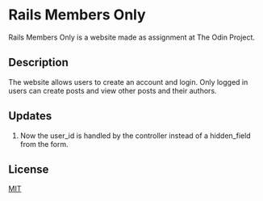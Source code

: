 # Rails Members Only

Rails Members Only is a website made as assignment at The Odin Project.

## Description

The website allows users to create an account and login. Only logged in users can create posts and view other posts and their authors. 

## Updates

1. Now the user_id is handled by the controller instead of a hidden_field from the form.

## License
[MIT](https://choosealicense.com/licenses/mit/)